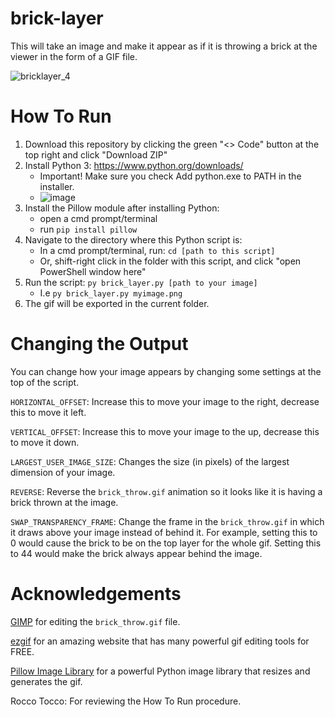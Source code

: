# brick-layer
This will take an image and make it appear as if it is throwing a brick at the viewer in the form of a GIF file.

![bricklayer_4](https://user-images.githubusercontent.com/125831679/224469568-d48884db-d480-4a36-b1ab-eb6a14763c63.gif)

# How To Run
 1. Download this repository by clicking the green "<> Code" button at the top right and click "Download ZIP"
 2. Install Python 3: https://www.python.org/downloads/
    -  Important! Make sure you check Add python.exe to PATH in the installer.
    -  ![image](https://user-images.githubusercontent.com/125831679/220442718-d8d35b9e-6db0-4285-ab5e-69a587398014.png)
 3. Install the Pillow module after installing Python:
    -  open a cmd prompt/terminal
    -  run `pip install pillow`
 4. Navigate to the directory where this Python script is:
    - In a cmd prompt/terminal, run: `cd [path to this script]`
    - Or, shift-right click in the folder with this script, and click "open PowerShell window here"
 5. Run the script: `py brick_layer.py [path to your image]`
    - I.e `py brick_layer.py myimage.png`
 6. The gif will be exported in the current folder.

# Changing the Output
You can change how your image appears by changing some settings at the top of the script.

`HORIZONTAL_OFFSET`: Increase this to move your image to the right, decrease this to move it left.

`VERTICAL_OFFSET`: Increase this to move your image to the up, decrease this to move it down.

`LARGEST_USER_IMAGE_SIZE`: Changes the size (in pixels) of the largest dimension of your image.

`REVERSE`: Reverse the `brick_throw.gif` animation so it looks like it is having a brick thrown at the image.

`SWAP_TRANSPARENCY_FRAME`: Change the frame in the `brick_throw.gif` in which it draws above your image instead of behind it.
For example, setting this to 0 would cause the brick to be on the top layer for the whole gif. Setting this to 44 would make
the brick always appear behind the image.

# Acknowledgements
[GIMP](https://www.gimp.org/) for editing the `brick_throw.gif` file.

[ezgif](https://ezgif.com/) for an amazing website that has many powerful gif editing tools for FREE.

[Pillow Image Library](https://pypi.org/project/Pillow/) for a powerful Python image library that resizes and generates the gif.

Rocco Tocco: For reviewing the How To Run procedure.
